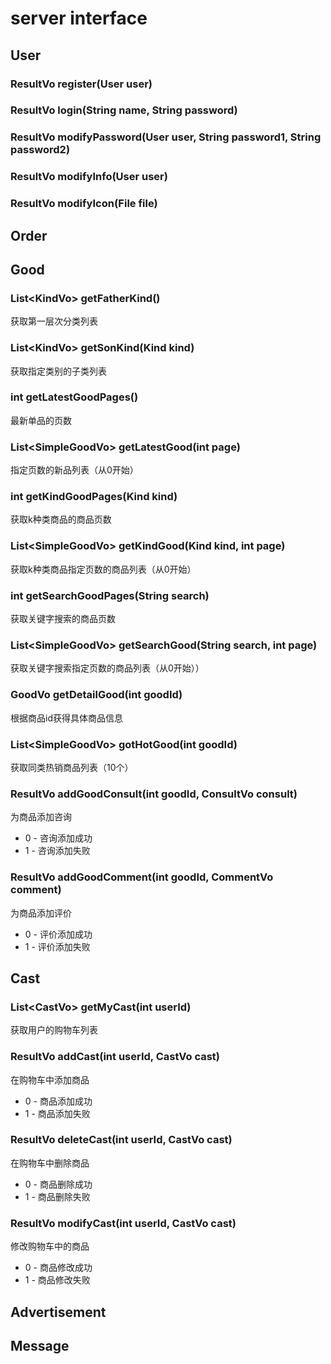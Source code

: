 # server interface

## User

### ResultVo register(User user)

### ResultVo login(String name, String password)

### ResultVo modifyPassword(User user, String password1, String password2)

### ResultVo modifyInfo(User user)

### ResultVo modifyIcon(File file)

## Order

## Good

### List&lt;KindVo&gt; getFatherKind()
获取第一层次分类列表

### List&lt;KindVo&gt; getSonKind(Kind kind)
获取指定类别的子类列表

### int getLatestGoodPages()
最新单品的页数

### List&lt;SimpleGoodVo&gt; getLatestGood(int page)
指定页数的新品列表（从0开始）

### int getKindGoodPages(Kind kind)
获取k种类商品的商品页数

### List&lt;SimpleGoodVo&gt; getKindGood(Kind kind, int page)
获取k种类商品指定页数的商品列表（从0开始）

### int getSearchGoodPages(String search)
获取关键字搜索的商品页数

### List&lt;SimpleGoodVo&gt; getSearchGood(String search, int page)
获取关键字搜索指定页数的商品列表（从0开始））

### GoodVo getDetailGood(int goodId)
根据商品id获得具体商品信息

### List&lt;SimpleGoodVo&gt; gotHotGood(int goodId)
获取同类热销商品列表（10个）

### ResultVo addGoodConsult(int goodId, ConsultVo consult)
为商品添加咨询
- 0 - 咨询添加成功
- 1 - 咨询添加失败

### ResultVo addGoodComment(int goodId, CommentVo comment)
为商品添加评价
- 0 - 评价添加成功
- 1 - 评价添加失败

## Cast

### List&lt;CastVo&gt; getMyCast(int userId)
获取用户的购物车列表

### ResultVo addCast(int userId, CastVo cast)
在购物车中添加商品
- 0 - 商品添加成功
- 1 - 商品添加失败

### ResultVo deleteCast(int userId, CastVo cast)
在购物车中删除商品
- 0 - 商品删除成功
- 1 - 商品删除失败

### ResultVo modifyCast(int userId, CastVo cast)
修改购物车中的商品
- 0 - 商品修改成功
- 1 - 商品修改失败

## Advertisement

## Message

